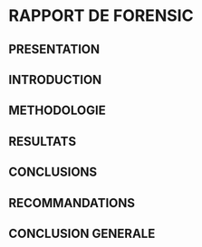 RAPPORT DE FORENSIC 
=================
PRESENTATION 
------------
INTRODUCTION 
-----------
METHODOLOGIE 
------------
RESULTATS
----------
CONCLUSIONS
-----------
RECOMMANDATIONS
-----------
CONCLUSION GENERALE 
------------
